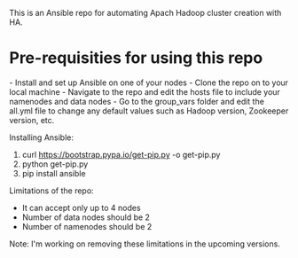 This is an Ansible repo for automating Apach Hadoop cluster creation with HA.

<h1> Pre-requisities for using this repo </h1>
 - Install and set up Ansible on one of your nodes
 - Clone the repo on to your local machine
 - Navigate to the repo and edit the hosts file to include your namenodes and data nodes
 - Go to the group_vars folder and edit the all.yml file to change any default values such as Hadoop version, Zookeeper version, etc.

Installing Ansible:
 1. curl https://bootstrap.pypa.io/get-pip.py -o get-pip.py
 2. python get-pip.py
 3. pip install ansible

Limitations of the repo:
- It can accept only up to 4 nodes
- Number of data nodes should be 2
- Number of namenodes should be 2

Note: I'm working on removing these limitations in the upcoming versions.
